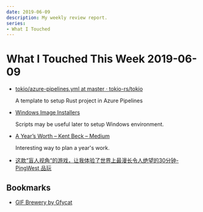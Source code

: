 ```yaml
---
date: 2019-06-09
description: My weekly review report.
series:
- What I Touched
---
```


# What I Touched This Week 2019-06-09


* [tokio/azure-pipelines.yml at master · tokio-rs/tokio](https://github.com/tokio-rs/tokio/blob/master/azure-pipelines.yml)

    A template to setup Rust project in Azure Pipelines

* [Windows Image Installers](https://github.com/microsoft/azure-pipelines-image-generation/tree/master/images/win/scripts/Installers)

    Scripts may be useful later to setup Windows environment.

* [A Year’s Worth – Kent Beck – Medium](https://medium.com/@kentbeck_7670/a-years-worth-c1cbc3085e9d)

    Interesting way to plan a year's work. 

* [这款“盲人视角“的游戏，让我体验了世界上最漫长令人绝望的30分钟-PingWest 品玩](https://www.pingwest.com/a/188913) 

## Bookmarks

* [GIF Brewery by Gfycat](https://gfycat.com/gifbrewery)
